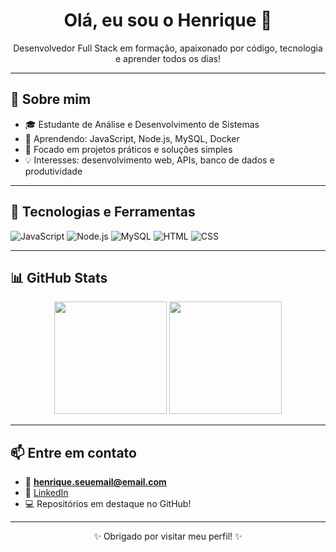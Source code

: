 <h1 align="center">Olá, eu sou o Henrique 👋</h1>

<p align="center">
  Desenvolvedor Full Stack em formação, apaixonado por código, tecnologia e aprender todos os dias!
</p>

---

## 🚀 Sobre mim

- 🎓 Estudante de Análise e Desenvolvimento de Sistemas  
- 🧠 Aprendendo: JavaScript, Node.js, MySQL, Docker  
- 💼 Focado em projetos práticos e soluções simples  
- 💡 Interesses: desenvolvimento web, APIs, banco de dados e produtividade

---

## 🔧 Tecnologias e Ferramentas

![JavaScript](https://img.shields.io/badge/JavaScript-F7DF1E?logo=javascript&logoColor=000&style=for-the-badge)
![Node.js](https://img.shields.io/badge/Node.js-339933?logo=node.js&logoColor=fff&style=for-the-badge)
![MySQL](https://img.shields.io/badge/MySQL-4479A1?logo=mysql&logoColor=fff&style=for-the-badge)
![HTML](https://img.shields.io/badge/HTML5-E34F26?logo=html5&logoColor=fff&style=for-the-badge)
![CSS](https://img.shields.io/badge/CSS3-1572B6?logo=css3&logoColor=fff&style=for-the-badge)

---

## 📊 GitHub Stats

<div align="center">
  <img height="180em" src="https://github-readme-stats.vercel.app/api?username=Henrique-Alonst&show_icons=true&theme=github_dark&include_all_commits=true&count_private=true"/>
  <img height="180em" src="https://github-readme-stats.vercel.app/api/top-langs/?username=Henrique-Alonst&layout=compact&langs_count=7&theme=github_dark"/>
</div>

---

## 📫 Entre em contato

- 📧 **henrique.seuemail@email.com**  
- 💼 [LinkedIn](https://www.linkedin.com/in/seu-perfil)  
- 💻 Repositórios em destaque no GitHub!

---

<p align="center">✨ Obrigado por visitar meu perfil! ✨</p>

